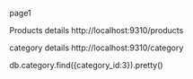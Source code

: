 page1

Products details
http://localhost:9310/products

category details
http://localhost:9310/category


db.category.find({category_id:3}).pretty()

